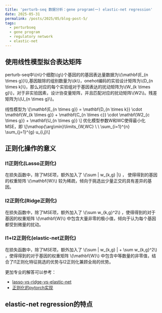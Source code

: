 ```yaml
---
title: 'perturb-seq 数据分析：gene program(一) elastic-net regression'
date: 2025-05-31
permalink: /posts/2025/05/blog-post-5/
tags:
  - perturbseq
  - gene program
  - regulatory network
  - elastic-net
---
```



## 使用线性模型拟合表达矩阵

perturb-seq中\\(n\\)个细胞\\(g\\)个基因的的基因表达量数据为\\(\mathbf{E_{n \times g}}\\),基因敲除的组别数量为\\(k\\)，onehot编码的实验设计矩阵为\\(D_{n \times k}\\)，那么对应的每个实验组对于基因表达的扰动矩阵为\\(W_{k \times g}\\)，对于非实验因素，设计协变量矩阵，并且匹配对应的扰动矩阵\\(W2\\)。残差矩阵为\\(U_{n \times g}\\)。

线性模型为 \\[\mathbf{E_{n \times g}} = \mathbf{D_{n \times k}} \cdot \mathbf{W_{k \times g}} + \mathbf{C_{n \times c}} \cdot \mathbf{W2_{c \times g}} + \mathbf{U_{n \times g}} \\]
优化模型参数W和WC使得最小化MSE，即 \\[\mathop{\arg\min}\limits_{W,WC} \ \ \sum_{i=1}^{n} \sum_{j=1}^{g} u_{i,j}\\]


## 正则化操作的意义
### l1正则化(Lasso正则化)
在损失函数中，除了MSE项，额外加入了 \\(\sum \| w_{k,g} \|\\) ， 使得得到的基因的权重矩阵 \\(\mathbf{W}\\) 较为稀疏，倾向于挑选出少量正交的具有差异的基因。
### l2正则化(Ridge正则化)
在损失函数中，除了MSE项，额外加入了 \\(\sum w_{k,g}^2\\) ，使得得到的对于基因的权重矩阵  \\(\mathbf{W}\\) 中包含大量非零的极小值，倾向于认为每个基因都受到微量的扰动。
### l1+l2正则化(elastic-net正则化)
在损失函数中，除了MSE项，额外加入了 \\(\sum \| w_{k,g} \| + \sum w_{k,g}^2\\) ，使得得到的对于基因的权重矩阵 \\(\mathbf{W}\\) 中包含中等数量的非零值，结合了l1正则化特征挑选的优势与l2正则化兼顾全局的优势。

更加专业的解答可以参考：
 * [lasso-vs-ridge-vs-elastic-net](https://www.geeksforgeeks.org/lasso-vs-ridge-vs-elastic-net-ml/)
 * [正则化的pytorch实现](https://zhuanlan.zhihu.com/p/696909582)
## elastic-net regression的特点



